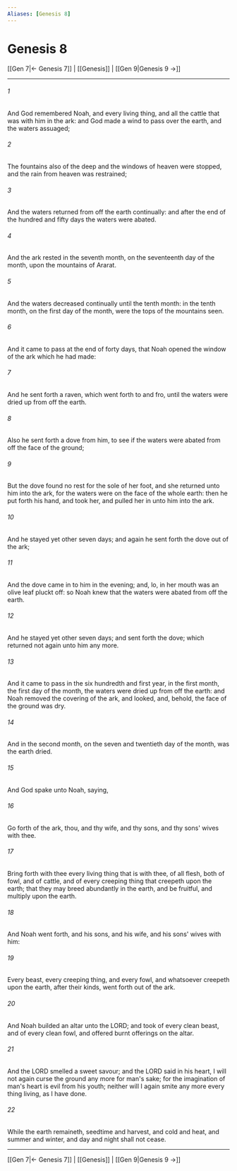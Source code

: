 ```yaml
---
Aliases: [Genesis 8]
---
```

# Genesis 8

[[Gen 7|← Genesis 7]] | [[Genesis]] | [[Gen 9|Genesis 9 →]]
***



###### 1 
And God remembered Noah, and every living thing, and all the cattle that was with him in the ark: and God made a wind to pass over the earth, and the waters assuaged; 

###### 2 
The fountains also of the deep and the windows of heaven were stopped, and the rain from heaven was restrained; 

###### 3 
And the waters returned from off the earth continually: and after the end of the hundred and fifty days the waters were abated. 

###### 4 
And the ark rested in the seventh month, on the seventeenth day of the month, upon the mountains of Ararat. 

###### 5 
And the waters decreased continually until the tenth month: in the tenth month, on the first day of the month, were the tops of the mountains seen. 

###### 6 
And it came to pass at the end of forty days, that Noah opened the window of the ark which he had made: 

###### 7 
And he sent forth a raven, which went forth to and fro, until the waters were dried up from off the earth. 

###### 8 
Also he sent forth a dove from him, to see if the waters were abated from off the face of the ground; 

###### 9 
But the dove found no rest for the sole of her foot, and she returned unto him into the ark, for the waters were on the face of the whole earth: then he put forth his hand, and took her, and pulled her in unto him into the ark. 

###### 10 
And he stayed yet other seven days; and again he sent forth the dove out of the ark; 

###### 11 
And the dove came in to him in the evening; and, lo, in her mouth was an olive leaf pluckt off: so Noah knew that the waters were abated from off the earth. 

###### 12 
And he stayed yet other seven days; and sent forth the dove; which returned not again unto him any more. 

###### 13 
And it came to pass in the six hundredth and first year, in the first month, the first day of the month, the waters were dried up from off the earth: and Noah removed the covering of the ark, and looked, and, behold, the face of the ground was dry. 

###### 14 
And in the second month, on the seven and twentieth day of the month, was the earth dried. 

###### 15 
And God spake unto Noah, saying, 

###### 16 
Go forth of the ark, thou, and thy wife, and thy sons, and thy sons' wives with thee. 

###### 17 
Bring forth with thee every living thing that is with thee, of all flesh, both of fowl, and of cattle, and of every creeping thing that creepeth upon the earth; that they may breed abundantly in the earth, and be fruitful, and multiply upon the earth. 

###### 18 
And Noah went forth, and his sons, and his wife, and his sons' wives with him: 

###### 19 
Every beast, every creeping thing, and every fowl, and whatsoever creepeth upon the earth, after their kinds, went forth out of the ark. 

###### 20 
And Noah builded an altar unto the LORD; and took of every clean beast, and of every clean fowl, and offered burnt offerings on the altar. 

###### 21 
And the LORD smelled a sweet savour; and the LORD said in his heart, I will not again curse the ground any more for man's sake; for the imagination of man's heart is evil from his youth; neither will I again smite any more every thing living, as I have done. 

###### 22 
While the earth remaineth, seedtime and harvest, and cold and heat, and summer and winter, and day and night shall not cease.

***
[[Gen 7|← Genesis 7]] | [[Genesis]] | [[Gen 9|Genesis 9 →]]
